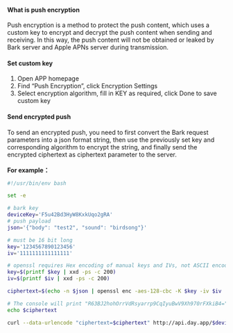 #### What is push encryption
Push encryption is a method to protect the push content, which uses a custom key to encrypt and decrypt the push content when sending and receiving. In this way, the push content will not be obtained or leaked by Bark server and Apple APNs server during transmission.

#### Set custom key
1. Open APP homepage
2. Find “Push Encryption”, click Encryption Settings 
3. Select encryption algorithm, fill in KEY as required, click Done to save custom key

#### Send encrypted push
To send an encrypted push, you need to first convert the Bark request parameters into a json format string, then use the previously set key and corresponding algorithm to encrypt the string, and finally send the encrypted ciphertext as ciphertext parameter to the server.<br><br>
**For example：**
```sh
#!/usr/bin/env bash

set -e

# bark key
deviceKey='F5u42Bd3HyW8KxkUqo2gRA'
# push payload
json='{"body": "test2", "sound": "birdsong"}'

# must be 16 bit long
key='1234567890123456'
iv='1111111111111111'

# openssl requires Hex encoding of manual keys and IVs, not ASCII encoding.
key=$(printf $key | xxd -ps -c 200)
iv=$(printf $iv | xxd -ps -c 200)

ciphertext=$(echo -n $json | openssl enc -aes-128-cbc -K $key -iv $iv | base64)

# The console will print "R63BJ2hohOrrVdRsyarrp9CqIyuBwV9Xh970rFXkiB4="
echo $ciphertext

curl --data-urlencode "ciphertext=$ciphertext" http://api.day.app/$deviceKey
```
